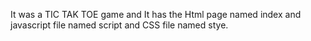 It was a TIC TAK TOE game and It has the Html page named index and javascript file named script and CSS file named stye.
